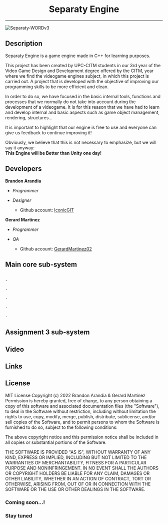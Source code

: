 <h1 align="center"> Separaty Engine </h1> 

---

![Separaty-WORDv3](https://user-images.githubusercontent.com/73245381/211687452-410cb772-8116-43b8-b9e5-d8b126ef543a.png)

## Description

Separaty Engine is a game engine made in C++ for learning purposes. 

This project has been created by UPC-CITM students in our 3rd year of the Video Game Design and Development degree offered by the CITM, year where we find the videogame engines subject, in which this project is carried out. A project that is developed with the objective of improving our programming skills to be more efficient and clean. 

In order to do so, we have focused in the basic internal tools, functions and processes that we normally do not take into account during the development of a videogame. It is for this reason that we have had to learn and develop internal and basic aspects such as game object management, rendering, structures... 

It is important to highlight that our engine is free to use and everyone can give us feedback to continue improving it!

Obviously, we believe that this is not necessary to emphasize, but we will say it anyway:           
**This Engine will be Better than Unity one day!**

## Developers

**Brandon Arandia**

  * *Programmer*

  * *Designer*
  
    - Github account: [IconicGIT](https://github.com/IconicGIT)
    
**Gerard Martinez**

  * *Programmer*
  
  * *QA* 
  
    - Github account: [GerardMartinez02](https://github.com/GerardMartinez02)
## Main core sub-system
```markdown

-

-

-

-

-

```
## Assignment 3 sub-system

## Video

## Links

## License

MIT License
Copyright (c) 2022 Brandon Arandia & Gerard Martinez Permission is hereby granted, free of charge, to any person obtaining a copy of this software and associated documentation files (the "Software"), to deal in the Software without restriction, including without limitation the rights to use, copy, modify, merge, publish, distribute, sublicense, and/or sell copies of the Software, and to permit persons to whom the Software is furnished to do so, subject to the following conditions:

The above copyright notice and this permission notice shall be included in all copies or substantial portions of the Software.

THE SOFTWARE IS PROVIDED "AS IS", WITHOUT WARRANTY OF ANY KIND, EXPRESS OR IMPLIED, INCLUDING BUT NOT LIMITED TO THE WARRANTIES OF MERCHANTABILITY, FITNESS FOR A PARTICULAR PURPOSE AND NONINFRINGEMENT. IN NO EVENT SHALL THE AUTHORS OR COPYRIGHT HOLDERS BE LIABLE FOR ANY CLAIM, DAMAGES OR OTHER LIABILITY, WHETHER IN AN ACTION OF CONTRACT, TORT OR OTHERWISE, ARISING FROM, OUT OF OR IN CONNECTION WITH THE SOFTWARE OR THE USE OR OTHER DEALINGS IN THE SOFTWARE.

### Coming soon...!
### Stay tuned
